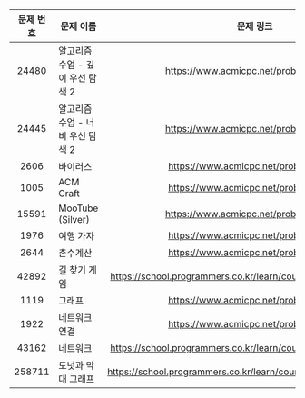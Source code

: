| 문제 번호  | 문제 이름                |                              문제 링크                              |
|:------:|----------------------|:---------------------------------------------------------------:|
| 24480  | 알고리즘 수업 - 깊이 우선 탐색 2 |https://www.acmicpc.net/problem/24480 | x
| 24445  | 알고리즘 수업 - 너비 우선 탐색 2 |https://www.acmicpc.net/problem/24445| x 
|  2606  | 바이러스                 |https://www.acmicpc.net/problem/2606| x
|  1005  | ACM Craft            |https://www.acmicpc.net/problem/1005|
| 15591  | MooTube (Silver)     | https://www.acmicpc.net/problem/15591|
|  1976  | 여행 가자                |https://www.acmicpc.net/problem/1976|
|  2644  | 촌수계산                 | https://www.acmicpc.net/problem/2644 | x 
| 42892  | 길 찾기 게임              | https://school.programmers.co.kr/learn/courses/30/lessons/42892 |
|  1119  | 그래프                  |https://www.acmicpc.net/problem/1119|
|  1922  | 네트워크 연결              |https://www.acmicpc.net/problem/1922|
| 43162  | 네트워크                 |https://school.programmers.co.kr/learn/courses/30/lessons/43162| x
| 258711 | 도넛과 막대 그래프           |https://school.programmers.co.kr/learn/courses/30/lessons/258711|